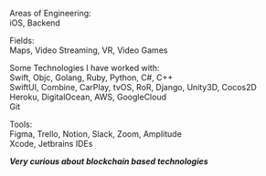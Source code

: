 Areas of Engineering:  
iOS, Backend

Fields:  
Maps, Video Streaming, VR, Video Games  

Some Technologies I have worked with:  
Swift, Objc, Golang, Ruby, Python, C#, C++   
SwiftUI, Combine, CarPlay, tvOS, RoR, Django, Unity3D, Cocos2D  
Heroku, DigitalOcean, AWS, GoogleCloud   
Git  

Tools:  
Figma, Trello, Notion, Slack, Zoom, Amplitude  
Xcode, Jetbrains IDEs  


**_Very curious about blockchain based technologies_**
